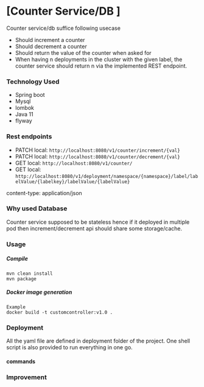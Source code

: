 # [Counter Service/DB ]

Counter service/db suffice following usecase
- Should increment a counter
- Should decrement a counter
- Should return the value of the counter when asked for
- When having n deployments in the cluster with the given label, the counter service should
return n via the implemented REST endpoint.

### Technology Used

* Spring boot
* Mysql  
* lombok
* Java 11 
* flyway

### Rest endpoints
* PATCH  local: `http://localhost:8080/v1/counter/increment/{val}`
* PATCH  local: `http://localhost:8080/v1/counter/decrement/{val}`
* GET    local: `http://localhost:8080/v1/counter/`
* GET    local: `http://localhost:8080/v1/deployment/namespace/{namespace}/label/labelValue/{labelkey}/labelValue/{labelValue}`

content-type: application/json

### Why used Database
 Counter service supposed to be stateless hence if it deployed in multiple pod then increment/decrement api should share some storage/cache. 
 
### Usage

##### Compile
```
mvn clean install
mvn package

```

#####  Docker image generation
```
Example
docker build -t customcontroller:v1.0 .

```
### Deployment

All the yaml file are defined in deployment folder of the project. One shell script is also provided to run everything in one go. 

#### commands


### Improvement

###